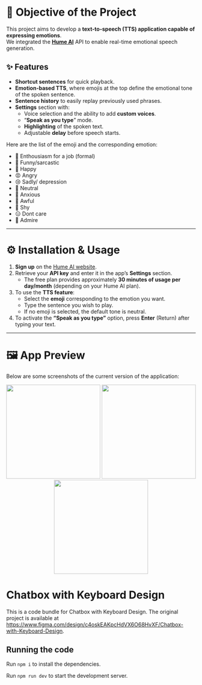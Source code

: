 # 🎯 Objective of the Project

This project aims to develop a **text-to-speech (TTS) application capable of expressing emotions**.  
We integrated the **[Hume AI](https://dev.hume.ai)** API to enable real-time emotional speech generation.

## ✨ Features

- **Shortcut sentences** for quick playback.  
- **Emotion-based TTS**, where emojis at the top define the emotional tone of the spoken sentence.  
- **Sentence history** to easily replay previously used phrases.  
- **Settings** section with:
  - Voice selection and the ability to add **custom voices**.  
  - “**Speak as you type**” mode.  
  - **Highlighting** of the spoken text.  
  - Adjustable **delay** before speech starts.

Here are the list of the emoji and the corresponding emotion:

- 🤩 Enthousiasm for a job (formal)
- 🤣 Funny/sarcastic
- 🥳 Happy
- 😡 Angry 
- 😢 Sadly/ depression 
- 🙂 Neutral
- 🫠 Anxious 
- 🤢 Awful 
- 🫣 Shy
- 😑 Dont care 
- 🥺 Admire

---

# ⚙️ Installation & Usage

1. **Sign up** on the [Hume AI website](https://dev.hume.ai).  
2. Retrieve your **API key** and enter it in the app’s **Settings** section.  
   - The free plan provides approximately **30 minutes of usage per day/month** (depending on your Hume AI plan).  
3. To use the **TTS feature**:
   - Select the **emoji** corresponding to the emotion you want.  
   - Type the sentence you wish to play.
   - If no emoji is selected, the default tone is neutral.
4. To activate the **“Speak as you type”** option, press **Enter** (Return) after typing your text.  

---

# 🖼️ App Preview

Below are some screenshots of the current version of the application:

<p align="center">
  <img src="Images/image1.png" width="250">
  <img src="Images/image2.png" width="250">
  <img src="Images/image3.png" width="250">
</p>


  
  
  
  # Chatbox with Keyboard Design

  This is a code bundle for Chatbox with Keyboard Design. The original project is available at https://www.figma.com/design/c4oskEAKpcHdVX6O68HvXF/Chatbox-with-Keyboard-Design.

  ## Running the code

  Run `npm i` to install the dependencies.

  Run `npm run dev` to start the development server.
  
